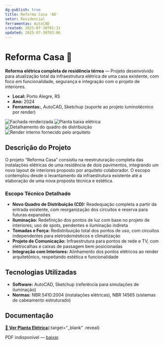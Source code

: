 ```yaml
---
dg-publish: true
title: Reforma Casa 'AD'
setor: Residencial
ferramentas: AutoCAD
created: 2025-07-30T01:31
updated: 2025-07-30T03:06
---
```


# Reforma Casa 🏡

**Reforma elétrica completa de residência térrea** — Projeto desenvolvido para atualização total da infraestrutura elétrica de uma casa existente, com foco em funcionalidade, segurança e integração com o projeto de interiores.

- **Local:** Porto Alegre, RS  
- **Ano:** 2024  
- **Ferramentas:**, AutoCAD, Sketchup (suporte ao projeto luminotécnico por render)  

<div class="project-gallery reveal">
  <img src="/assets/imagens/capa_thumb.jpg_adriene.jpg" alt="Fachada renderizada" class="gallery-thumb" loading="lazy">
  <img src="/assets/imagens/planta_thumb.jpg_adriene.jpg" alt="Planta baixa elétrica" class="gallery-thumb" loading="lazy">
  <img src="/assets/imagens/detalhe_thumb.jpg_adriene.jpg" alt="Detalhamento do quadro de distribuição" class="gallery-thumb" loading="lazy">
  <img src="/assets/imagens/render_thumb.jpg_adriene.jpg" alt="Render interno fornecido pelo arquiteto" class="gallery-thumb" loading="lazy">
</div>

## Descrição do Projeto

O projeto “Reforma Casa” consistiu na reestruturação completa das instalações elétricas de uma residência de dois pavimentos, integrando um novo layout de interiores proposto por arquiteto colaborador. O escopo contemplou desde o levantamento da infraestrutura existente até a elaboração de uma nova proposta técnica e estética.

### Escopo Técnico Detalhado

- **Novo Quadro de Distribuição (CD):** Readequação completa a partir da entrada existente, com reorganização dos circuitos e reserva para futuras expansões
- **Iluminação:** Redefinição dos pontos de luz com base no projeto de interiores; uso de spots, pendentes e iluminação indireta
- **Tomadas e Força:** Redistribuição total dos pontos de uso, com circuitos independentes para eletrodomésticos e climatização
- **Projeto de Comunicação:** Infraestrutura para pontos de rede e TV, com eletrocalhas e caixas de passagem bem posicionadas
- **Integração com Interiores:** Alinhamento dos pontos elétricos ao render arquitetônico, respeitando estética e funcionalidade

## Tecnologias Utilizadas

- **Software:** AutoCAD, Sketchup (referência para simulações de iluminação)
- **Normas:** NBR 5410:2004 (instalações elétricas), NBR 14565 (sistemas de cabeamento estruturado)


## Documentação

[📄 **Ver Planta Elétrica**](/assets/pdfs/reforma-casa_planta.pdf_adriene.pdf){:target="_blank" .reveal}

<div class="pdf-container reveal">
  <object data="/assets/pdfs/reforma-casa_planta.pdf#toolbar=0"
          type="application/pdf" width="100%" height="500">
    <p>PDF indisponível — <a href="/assets/pdfs/reforma-casa_planta.pdf" target="_blank">baixar</a>.</p>
  </object>
</div>
